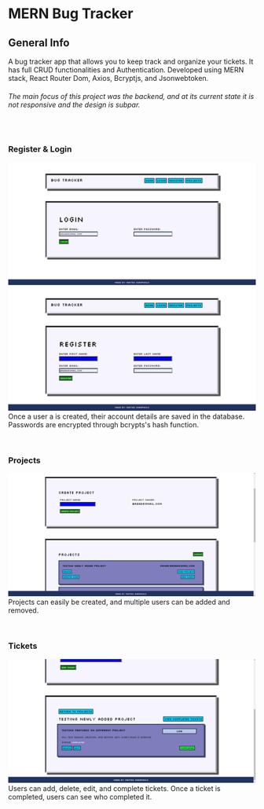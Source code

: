 # MERN Bug Tracker

## General Info
A bug tracker app that allows you to keep track and organize your tickets. It has full CRUD functionalities and Authentication. Developed using MERN stack, React Router Dom, Axios, Bcryptjs, and Jsonwebtoken.

###### The main focus of this project was the backend, and at its current state it is not responsive and the design is subpar.
&nbsp;
### Register & Login
![Alt text](/readmeIMG/loginIMG.png "Optional Title")
![Alt text](/readmeIMG/registerIMG.png "Optional Title")
Once a user a is created, their account details are saved in the database. Passwords are encrypted through bcrypts's hash function.

&nbsp;
### Projects
![Alt text](/readmeIMG/projectsIMG.png "Optional Title")
Projects can easily be created, and multiple users can be added and removed.

&nbsp;
### Tickets
![Alt text](/readmeIMG/ticketIMG.png "Optional Title")
Users can add, delete, edit, and complete tickets. Once a ticket is completed, users can see who completed it. 




